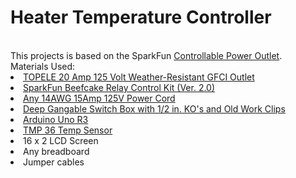 <h1>Heater Temperature Controller</h1>
<br>This projects is based on the SparkFun <a target="_blank" rel="noopener" href="https://www.sparkfun.com/tutorials/119">Controllable Power Outlet</a>.
<br>Materials Used:
<li><a target="_blank" href="https://amzn.com/B00X725XMI">TOPELE 20 Amp 125 Volt Weather-Resistant GFCI Outlet</a> 
<li><a target="_blank" href="https://www.sparkfun.com/products/13815">SparkFun Beefcake Relay Control Kit (Ver. 2.0)</a>
<li><a target="_blank" href="https://amzn.com/B007O0XL4Q">Any 14AWG 15Amp 125V Power Cord</a>
<li><a target="_blank" href="http://www.homedepot.com/p/Unbranded/100532608?MERCH=REC-_-PIPHorizontal1_rr-_-202597295-_-100532608-_-N">Deep Gangable Switch Box with 1/2 in. KO's and Old Work Clips</a>
<li><a target="_blank" href="https://amzn.com/B008GRTSV6">Arduino Uno R3</a>
<li><a target="_blank" href="https://www.adafruit.com/product/165">TMP 36 Temp Sensor</a>
<li>16 x 2 LCD Screen
<li>Any breadboard
<li>Jumper cables
